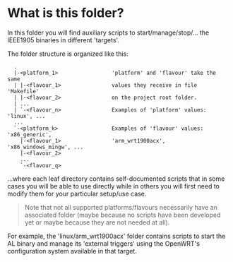# What is this folder?

In this folder you will find auxiliary scripts to start/manage/stop/... the
IEEE1905 binaries in different 'targets'.

The folder structure is organized like this:

```
  .
  |-<platform_1>                 'platform' and 'flavour' take the same
  | |-<flavour_1>                values they receive in file 'Makefile'
  | |-<flavour_2>                on the project root folder.
  | ...
  | `-<flavour_n>                Examples of 'platform' values: 'linux', ...
  ...
  `-<platform_k>                 Examples of 'flavour' values: 'x86_generic',
    |-<flavour_1>                'arm_wrt1900acx', 'x86_windows_mingw', ...
    |-<flavour_2>
    ...
    `-<flavour_q>
```

...where each leaf directory contains self-documented scripts that in some cases
you will be able to use directly while in others you will first need to modify
them for your particular setup/use case.

> Note that not all supported platforms/flavours necessarily have an associated
> folder (maybe because no scripts have been developed yet or maybe because
> they are not needed at all).

For example, the 'linux/arm_wrt1900acx' folder contains scripts to start the AL
binary and manage its 'external triggers' using the OpenWRT's configuration
system available in that target.


